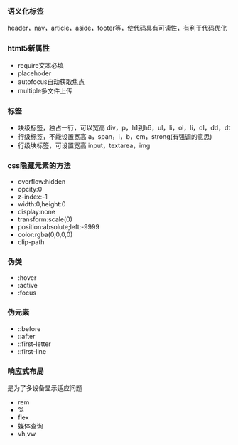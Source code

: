 ### 语义化标签
header，nav，article，aside，footer等，使代码具有可读性，有利于代码优化

### html5新属性
* require文本必填
* placehoder
* autofocus自动获取焦点
* multiple多文件上传

### 标签
* 块级标签，独占一行，可以宽高
div，p，h1到h6，ul，li，ol，li，dl，dd，dt
* 行级标签，不能设置宽高
a，span，i，b，em，strong(有强调的意思)
* 行级块标签，可设置宽高
input，textarea，img

### css隐藏元素的方法
* overflow:hidden
* opcity:0
* z-index:-1
* width:0,height:0
* display:none
* transform:scale(0)
* position:absolute;left:-9999
* color:rgba(0,0,0,0)
* clip-path

### 伪类
* :hover
* :active
* :focus

### 伪元素
* ::before
* ::after
* ::first-letter
* ::first-line

### 响应式布局
是为了多设备显示适应问题
* rem
* %
* flex
* 媒体查询
* vh,vw